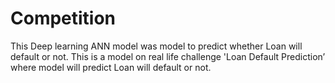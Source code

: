 # Competition
This Deep learning ANN model was model to predict whether Loan will default or not.
This is a model on real life challenge 'Loan Default Prediction’ where model will predict Loan will default or not.
